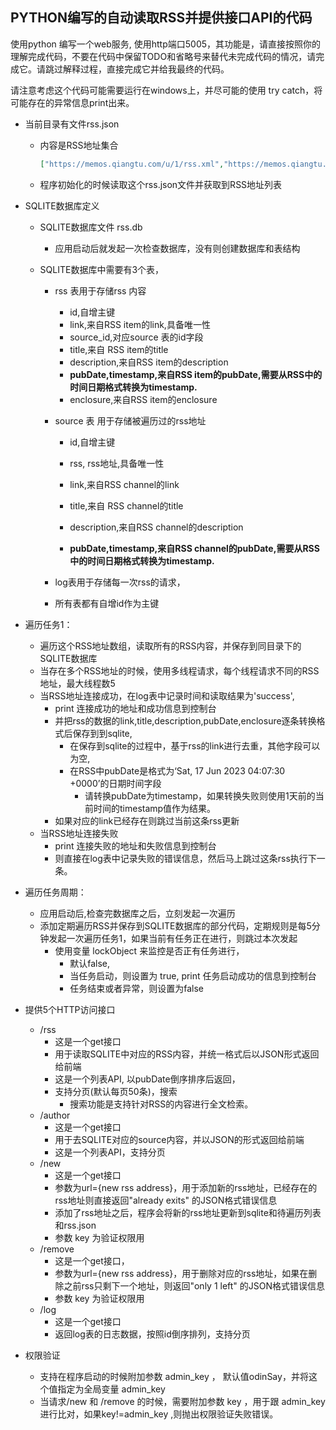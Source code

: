 ## PYTHON编写的自动读取RSS并提供接口API的代码

使用python 编写一个web服务, 使用http端口5005，其功能是，请直接按照你的理解完成代码，不要在代码中保留TODO和省略号来替代未完成代码的情况，请完成它。请跳过解释过程，直接完成它并给我最终的代码。

请注意考虑这个代码可能需要运行在windows上，并尽可能的使用 try catch，将可能存在的异常信息print出来。

- 当前目录有文件rss.json

  - 内容是RSS地址集合

    ```json
    ["https://memos.qiangtu.com/u/1/rss.xml","https://memos.qiangtu.com/u/2/rss.xml"]
    ```

  - 程序初始化的时候读取这个rss.json文件并获取到RSS地址列表

- SQLITE数据库定义

  - SQLITE数据库文件 rss.db 

    - 应用启动后就发起一次检查数据库，没有则创建数据库和表结构

  - SQLITE数据库中需要有3个表，

    - rss 表用于存储rss 内容

      - id,自增主键
      - link,来自RSS item的link,具备唯一性
      - source_id,对应source 表的id字段
      - title,来自 RSS item的title
      - description,来自RSS item的description
      - **pubDate,timestamp,来自RSS item的pubDate,需要从RSS中的时间日期格式转换为timestamp.**
      - enclosure,来自RSS item的enclosure

    - source 表 用于存储被遍历过的rss地址

      - id,自增主键
      - rss, rss地址,具备唯一性

      - link,来自RSS channel的link
      - title,来自 RSS channel的title
      - description,来自RSS channel的description
      - **pubDate,timestamp,来自RSS channel的pubDate,需要从RSS中的时间日期格式转换为timestamp.**

    - log表用于存储每一次rss的请求，

    - 所有表都有自增id作为主键

- 遍历任务1：

  - 遍历这个RSS地址数组，读取所有的RSS内容，并保存到同目录下的SQLITE数据库
  - 当存在多个RSS地址的时候，使用多线程请求，每个线程请求不同的RSS地址，最大线程数5
  - 当RSS地址连接成功，在log表中记录时间和读取结果为'success',
    - print 连接成功的地址和成功信息到控制台
    - 并把rss的数据的link,title,description,pubDate,enclosure逐条转换格式后保存到到sqlite,
      - 在保存到sqlite的过程中，基于rss的link进行去重，其他字段可以为空,
      - 在RSS中pubDate是格式为‘Sat, 17 Jun 2023 04:07:30 +0000’的日期时间字段
        - 请转换pubDate为timestamp，如果转换失败则使用1天前的当前时间的timestamp值作为结果。
    - 如果对应的link已经存在则跳过当前这条rss更新
  - 当RSS地址连接失败
    - print 连接失败的地址和失败信息到控制台
    - 则直接在log表中记录失败的错误信息，然后马上跳过这条rss执行下一条。

- 遍历任务周期：

  - 应用启动后,检查完数据库之后，立刻发起一次遍历
  - 添加定期遍历RSS并保存到SQLITE数据库的部分代码，定期规则是每5分钟发起一次遍历任务1，如果当前有任务正在进行，则跳过本次发起
    - 使用变量 lockObject 来监控是否正有任务进行，
      - 默认false,
      - 当任务启动，则设置为 true, print 任务启动成功的信息到控制台 
      - 任务结束或者异常，则设置为false

- 提供5个HTTP访问接口

  - /rss 
    - 这是一个get接口
    - 用于读取SQLITE中对应的RSS内容，并统一格式后以JSON形式返回给前端
    - 这是一个列表API,  以pubDate倒序排序后返回，
    - 支持分页(默认每页50条)，搜索
      - 搜索功能是支持针对RSS的内容进行全文检索。
  - /author 
    - 这是一个get接口
    - 用于去SQLITE对应的source内容，并以JSON的形式返回给前端
    - 这是一个列表API，支持分页
  - /new 
    - 这是一个get接口
    - 参数为url={new rss address}，用于添加新的rss地址，已经存在的rss地址则直接返回"already exits" 的JSON格式错误信息
    - 添加了rss地址之后，程序会将新的rss地址更新到sqlite和待遍历列表和rss.json
    - 参数 key 为验证权限用
  - /remove
    - 这是一个get接口，
    - 参数为url={new rss address}，用于删除对应的rss地址，如果在删除之前rss只剩下一个地址，则返回"only 1 left" 的JSON格式错误信息
    - 参数 key 为验证权限用
  - /log
    - 这是一个get接口
    - 返回log表的日志数据，按照id倒序排列，支持分页

- 权限验证

  - 支持在程序启动的时候附加参数 admin_key ， 默认值odinSay，并将这个值指定为全局变量 admin_key
  - 当请求/new 和 /remove 的时候，需要附加参数 key ，用于跟 admin_key 进行比对，如果key!=admin_key ,则抛出权限验证失败错误。

  

